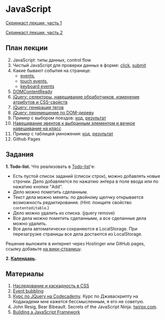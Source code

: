 JavaScript
========

[Скринкаст лекции, часть 1](http://www.youtube.com/watch?v=5uPzuJTCG6U)

[Скринкаст лекции, часть 2](http://www.youtube.com/watch?v=cI70gLP9DKw)

План лекции
------

2. JavaScript: типы данных, control flow
1. Чистый JavaScript для проверки данных в форме: [click](http://jsfiddle.net/u56uW/10/), [submit](http://jsfiddle.net/u56uW/4/)
4. Какие бывают события на странице:
    - [events](http://www.w3schools.com/tags/ref_eventattributes.asp),
    - [touch events](https://developer.mozilla.org/en-US/docs/Web/Guide/Events/Touch_events),
    - [keyboard events](http://javascript.info/tutorial/keyboard-events)
2. [DOMContentReady](https://gist.github.com/vpavlenko/9092030)
7. [jQuery: селекторы, навешивание обработчиков, изменение атрибутов и CSS-свойств](http://jsfiddle.net/J45tc/12/)
8. [jQuery: генерация тегов](http://jsfiddle.net/Ta576/3/)
9. [jQuery: перемещение по DOM-дереву](http://jsfiddle.net/5CyNu/4/)
2. Пример с выбором поездов: [код](rasp), [результат](http://vpavlenko.github.io/web-programming/02-js/rasp/)
3. [Навешивание эвентов к выбранным элементом и вечное навешивание на класс](http://jsfiddle.net/8YbM9/3/)
10. Пример с таблицей умножения: [код](multiplication), [результат](http://vpavlenko.github.io/web-programming/02-js/multiplication/)
11. Github Pages


Задания
-------

**1. Todo-list.** Что реализовать в [Todo-list](http://ahamlett.com/Backbone.localStorage/examples/index.html)'е:

- Есть пустой список заданий (список строк), можно добавлять новые строчки. Дело добавляется по нажатию энтера в поле ввода или по нажатию кнопки "Add".
- Дело можно пометить сделанным.
- Текст дела можно менять: по двойному щелчку открывается возможность редактирования. (Hint: поищите свойство `contenteditable`.)
- Дело можно удалить из списка. (jquery remove)
- Все дела можно пометить сделанными, а все сделанные дела можно удалить.
- Все дела автоматически сохраняются в LocalStorage. При перезагрузке страницы все дела достаются из LocalStorage.

Решение выложите в интернет через Hostinger или GitHub pages, ссылку добавьте [на вики-страницу](https://github.com/vpavlenko/web-programming/wiki/%D0%A0%D0%B5%D1%88%D0%B5%D0%BD%D0%B8%D1%8F-%D0%B7%D0%B0%D0%B4%D0%B0%D0%BD%D0%B8%D0%B9-%D0%B7%D0%B0%D0%BD%D1%8F%D1%82%D0%B8%D1%8F-2).

**2. [Календарь](https://github.com/glibin/hh-school-frontend).**


Материалы
--------

1. [Наследование и каскадность в CSS](http://www.puzzleweb.ru/css/18_inherit_cascade.php)
2. [Event bubbling](http://habrahabr.ru/post/126471/)
1. [Курс по JQuery на Codecademy](http://www.codecademy.com/en/tracks/jquery). Курс по Джаваскрипту на Кодакадеми мне кажется бессмысленным, я его не советую.
3. John Resig, Bear Bibeault. Secrets of the JavaScript Ninja. [twirpx.com](http://www.twirpx.com/).
4. [Building a JavaScript Framework](books/build-a-javascript-framework.pdf)
